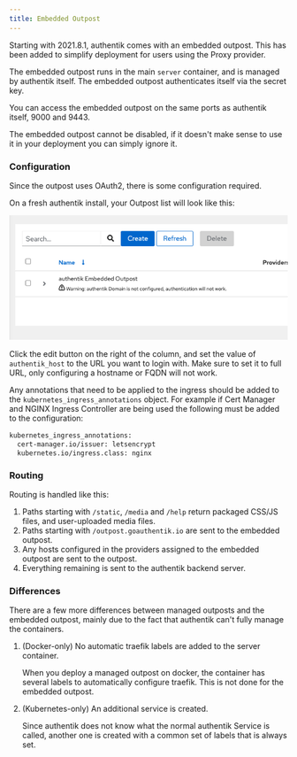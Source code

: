 ```yaml
---
title: Embedded Outpost
---
```


Starting with 2021.8.1, authentik comes with an embedded outpost. This has been added to simplify deployment for users using the Proxy provider.

The embedded outpost runs in the main `server` container, and is managed by authentik itself. The embedded outpost authenticates itself via the secret key.

You can access the embedded outpost on the same ports as authentik itself, 9000 and 9443.

The embedded outpost cannot be disabled, if it doesn't make sense to use it in your deployment you can simply ignore it.

### Configuration

Since the outpost uses OAuth2, there is some configuration required.

On a fresh authentik install, your Outpost list will look like this:

![](./stock.png)

Click the edit button on the right of the column, and set the value of `authentik_host` to the URL you want to login with.
Make sure to set it to full URL, only configuring a hostname or FQDN will not work.

Any annotations that need to be applied to the ingress should be added to the ``kubernetes_ingress_annotations`` object.
For example if Cert Manager and NGINX Ingress Controller are being used the following must be added to the configuration:

```
kubernetes_ingress_annotations:
  cert-manager.io/issuer: letsencrypt
  kubernetes.io/ingress.class: nginx
```

### Routing

Routing is handled like this:

1. Paths starting with `/static`, `/media` and `/help` return packaged CSS/JS files, and user-uploaded media files.
2. Paths starting with `/outpost.goauthentik.io` are sent to the embedded outpost.
3. Any hosts configured in the providers assigned to the embedded outpost are sent to the outpost.
4. Everything remaining is sent to the authentik backend server.

### Differences

There are a few more differences between managed outposts and the embedded outpost, mainly due to the fact that authentik can't fully manage the containers.

1. (Docker-only) No automatic traefik labels are added to the server container.

    When you deploy a managed outpost on docker, the container has several labels to automatically configure traefik. This is not done for the embedded outpost.

2. (Kubernetes-only) An additional service is created.

    Since authentik does not know what the normal authentik Service is called, another one is created with a common set of labels that is always set.

